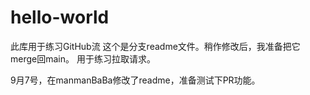 # hello-world
此库用于练习GitHub流
这个是分支readme文件。稍作修改后，我准备把它merge回main。
用于练习拉取请求。

9月7号，在manmanBaBa修改了readme，准备测试下PR功能。

